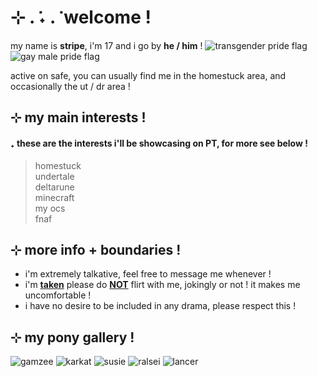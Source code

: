 # ⊹ . ݁˖ . ݁ welcome !
my name is **stripe**, i'm 17 and i go by **he / him** !  ![transgender pride flag](https://i.postimg.cc/6q5tgvQP/transgender-5-stripes-20-px.png)  ![gay male pride flag](https://i.postimg.cc/gc5MkX6x/ocean-5-stripe.png)
  
active on safe, you can usually find me in the homestuck area, and occasionally the ut / dr area !
  
## ⊹ my main interests !
#### ₊ these are the interests i'll be showcasing on PT, for more see below !
>homestuck  
>undertale  
>deltarune  
>minecraft  
>my ocs  
>fnaf

## ⊹ more info + boundaries !

- i'm extremely talkative, feel free to message me whenever !
- i'm **<ins>taken</ins>** please do **<ins>NOT</ins>** flirt with me, jokingly or not ! it makes me uncomfortable !
- i have no desire to be included in any drama, please respect this !

  
## ⊹ my pony gallery !
![gamzee](https://i.imgur.com/Eg8D5o7.gif) ![karkat](https://i.imgur.com/2hF0eQz.gif) ![susie](https://i.imgur.com/i5DdJzp.gif) ![ralsei](https://i.imgur.com/nzVQhYl.gif) ![lancer](https://i.imgur.com/tV8HvHx.gif)
